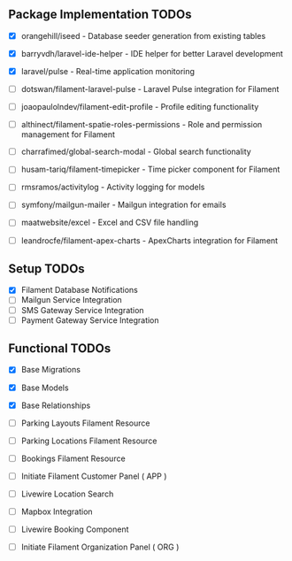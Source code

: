 ## Package Implementation TODOs

- [X] orangehill/iseed - Database seeder generation from existing tables
- [X] barryvdh/laravel-ide-helper - IDE helper for better Laravel development
- [X] laravel/pulse - Real-time application monitoring
- [ ] dotswan/filament-laravel-pulse - Laravel Pulse integration for Filament
- [ ] joaopaulolndev/filament-edit-profile - Profile editing functionality
- [ ] althinect/filament-spatie-roles-permissions - Role and permission management for Filament
- [ ] charrafimed/global-search-modal - Global search functionality
- [ ] husam-tariq/filament-timepicker - Time picker component for Filament
- [ ] rmsramos/activitylog - Activity logging for models
- [ ] symfony/mailgun-mailer - Mailgun integration for emails
- [ ] maatwebsite/excel - Excel and CSV file handling
- [ ] leandrocfe/filament-apex-charts - ApexCharts integration for Filament


## Setup TODOs

- [X] Filament Database Notifications
- [ ] Mailgun Service Integration
- [ ] SMS Gateway Service Integration
- [ ] Payment Gateway Service Integration

## Functional TODOs

- [X] Base Migrations
- [X] Base Models
- [X] Base Relationships
- [ ] Parking Layouts Filament Resource
- [ ] Parking Locations Filament Resource
- [ ] Bookings Filament Resource
- [ ] Initiate Filament Customer Panel ( APP )
- [ ] Livewire Location Search
- [ ] Mapbox Integration
- [ ] Livewire Booking Component
- [ ] Initiate Filament Organization Panel ( ORG )

